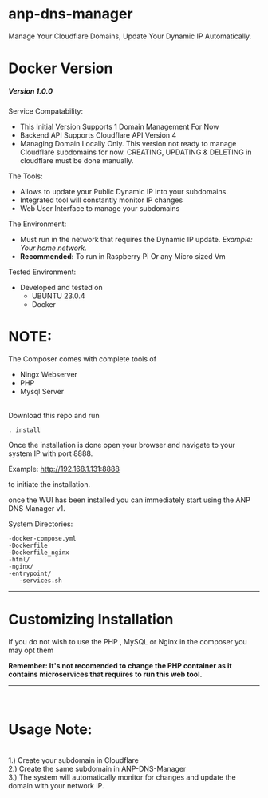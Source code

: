 # anp-dns-manager
Manage Your Cloudflare Domains, Update Your Dynamic IP Automatically.

<h1>Docker Version</h1>

<h5>Version 1.0.0</h5>
Service Compatability:
<ul>
  <li>This Initial Version Supports 1 Domain Management For Now</li>
  <li>Backend API Supports Cloudflare API Version 4</li>
  <li>Managing Domain Locally Only. This version not ready to manage Cloudflare subdomains for now. CREATING, UPDATING & DELETING in cloudflare must be done manually. </li>
</ul>

The Tools:
<ul>
  <li>Allows to update your Public Dynamic IP into your subdomains.</li>
  <li>Integrated tool will constantly monitor IP changes</li>
  <li>Web User Interface to manage your subdomains</li>
  
</ul>

The Environment:
<ul>
  <li>Must run in the network that requires the Dynamic IP update. <i>Example: Your home network.</i></li>
  <li><b>Recommended:</b> To run in Raspberry Pi Or any Micro sized Vm</li>
</ul>

Tested Environment:
<ul>
  <li>Developed and tested on 
    <ul>
      <li>UBUNTU 23.0.4 </li>
      <li>Docker</li>
    </ul>
  </li>
  
</ul>

<h1>NOTE:</h1>

The Composer comes with complete tools of
<ul>
  <li>Ningx Webserver</li>
  <li>PHP</li>
  <li>Mysql Server</li>
</ul>
<br>
Download this repo and run

``` . install ```

Once the installation is done open your browser and navigate to your system IP with port 8888.<p>
Example: http://192.168.1.131:8888

to initiate the installation.

once the WUI has been installed you can immediately start using the ANP DNS Manager v1.

System Directories:<p>
```
-docker-compose.yml
-Dockerfile
-Dockerfile_nginx
-html/
-nginx/
-entrypoint/
   -services.sh
```

<hr>
<h1>Customizing Installation</h1>
<p>
  If you do not wish to use the PHP , MySQL or Nginx in the composer you may opt them</p>
  <strong>Remember: It's not recomended to change the PHP container as it contains microservices that requires to run this web tool. </strong>

  <hr>
  </br>
  <h1>Usage Note:</h1><br>
  1.) Create your subdomain in Cloudflare<br>
  2.) Create the same subdomain in ANP-DNS-Manager<br>
  3.) The system will automatically monitor for changes and update the domain with your network IP.<br>
